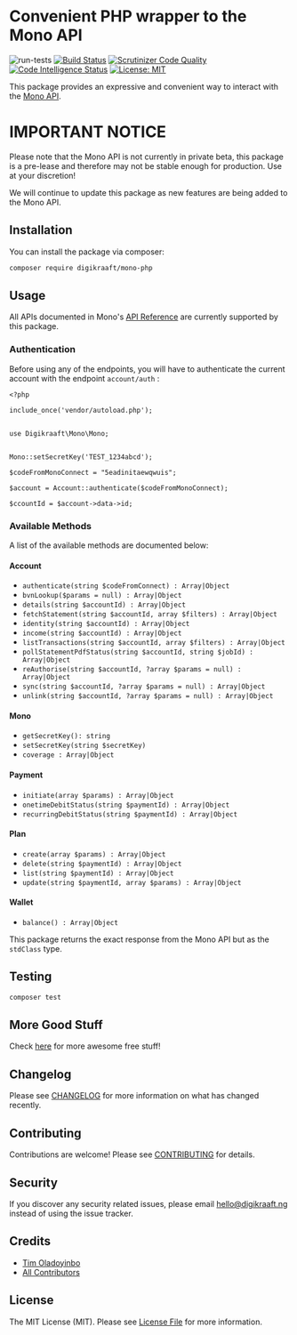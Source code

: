 # Convenient PHP wrapper to the Mono API
![run-tests](https://github.com/digikraaft/mono-php/workflows/run-tests/badge.svg)
[![Build Status](https://travis-ci.com/digikraaft/mono-php.svg?token=6YhB5FxJsF7ENdMM7Mzz&branch=master)](https://travis-ci.com/digikraaft/mono-php)
[![Scrutinizer Code Quality](https://scrutinizer-ci.com/g/digikraaft/mono-php/badges/quality-score.png?b=master)](https://scrutinizer-ci.com/g/digikraaft/mono-php/?branch=master)
[![Code Intelligence Status](https://scrutinizer-ci.com/g/digikraaft/mono-php/badges/code-intelligence.svg?b=master)](https://scrutinizer-ci.com/code-intelligence)
[![License: MIT](https://img.shields.io/badge/License-MIT-green.svg)](https://opensource.org/licenses/MIT)

This package provides an expressive and convenient way to interact with the [Mono API](https://withmono.com/).

# IMPORTANT NOTICE
Please note that the Mono API is not currently in private beta, this package
is a pre-lease and therefore may not be stable enough for production. Use at your discretion!

We will continue to update this package as new features are being added to the Mono API.

## Installation

You can install the package via composer:

```bash
composer require digikraaft/mono-php
```

## Usage
All APIs documented in Mono's [API Reference](https://docs.mono.co/docs) are currently supported by this package.

### Authentication
Before using any of the endpoints, you will have to authenticate the current account
with the endpoint `account/auth` :
```
<?php 

include_once('vendor/autoload.php');


use Digikraaft\Mono\Mono;


Mono::setSecretKey('TEST_1234abcd');

$codeFromMonoConnect = "5eadinitaewqwuis";

$account = Account::authenticate($codeFromMonoConnect);

$ccountId = $account->data->id;

```

### Available Methods
A list of the available methods are documented below:
#### Account
* `authenticate(string $codeFromConnect) : Array|Object`
* `bvnLookup($params = null) : Array|Object`
* `details(string $accountId) : Array|Object`
* `fetchStatement(string $accountId, array $filters) : Array|Object`
* `identity(string $accountId) : Array|Object`
* `income(string $accountId) : Array|Object`
* `listTransactions(string $accountId, array $filters) : Array|Object`
* `pollStatementPdfStatus(string $accountId, string $jobId) : Array|Object`
* `reAuthorise(string $accountId, ?array $params = null) : Array|Object`
* `sync(string $accountId, ?array $params = null) : Array|Object`
* `unlink(string $accountId, ?array $params = null) : Array|Object`

#### Mono
* `getSecretKey(): string`
* `setSecretKey(string $secretKey)`
* `coverage : Array|Object`

#### Payment
* `initiate(array $params) : Array|Object`
* `onetimeDebitStatus(string $paymentId) : Array|Object`
* `recurringDebitStatus(string $paymentId) : Array|Object`

#### Plan
* `create(array $params) : Array|Object`
* `delete(string $paymentId) : Array|Object`
* `list(string $paymentId) : Array|Object`
* `update(string $paymentId, array $params) : Array|Object`

#### Wallet
* `balance() : Array|Object`

This package returns the exact response from the Mono API but as the `stdClass` type.

## Testing

``` bash
composer test
```

## More Good Stuff
Check [here](https://github.com/digikraaft) for more awesome free stuff!

## Changelog
Please see [CHANGELOG](CHANGELOG.md) for more information on what has changed recently.

## Contributing
Contributions are welcome! Please see [CONTRIBUTING](CONTRIBUTING.md) for details.

## Security
If you discover any security related issues, please email hello@digikraaft.ng instead of using the issue tracker.

## Credits

- [Tim Oladoyinbo](https://github.com/timoladoyinbo)
- [All Contributors](../../contributors)

## License

The MIT License (MIT). Please see [License File](LICENSE.md) for more information.

